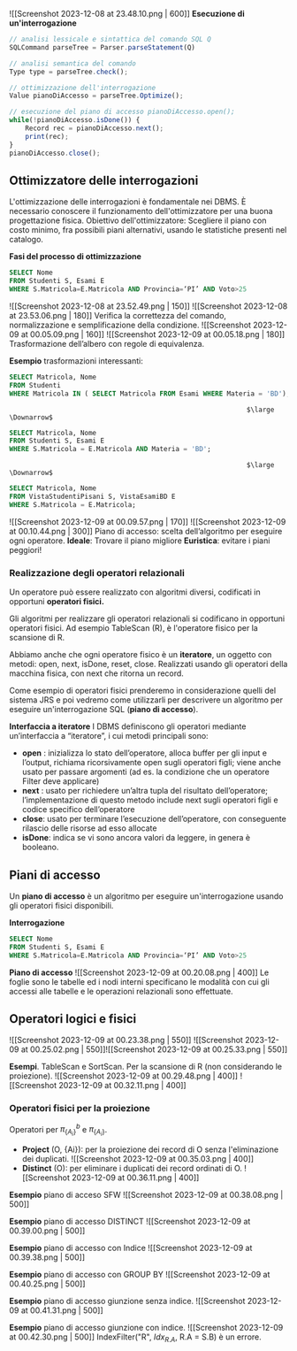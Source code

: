 ![[Screenshot 2023-12-08 at 23.48.10.png | 600]]
**Esecuzione di un'interrogazione**
```js
// analisi lessicale e sintattica del comando SQL Q
SQLCommand parseTree = Parser.parseStatement(Q)

// analisi semantica del comando
Type type = parseTree.check();

// ottimizzazione dell'interrogazione
Value pianoDiAccesso = parseTree.Optimize(); 

// esecuzione del piano di accesso pianoDiAccesso.open(); 
while(!pianoDiAccesso.isDone()) { 
	Record rec = pianoDiAccesso.next(); 
	print(rec); 
} 
pianoDiAccesso.close();
```

## Ottimizzatore delle interrogazioni
L'ottimizzazione delle interrogazioni è fondamentale nei DBMS. È necessario conoscere il funzionamento dell'ottimizzatore per una buona progettazione fisica. Obiettivo dell'ottimizzatore: Scegliere il piano con costo minimo, fra possibili piani alternativi, usando le statistiche presenti nel catalogo.

**Fasi del processo di ottimizzazione**
```sql
SELECT Nome 
FROM Studenti S, Esami E 
WHERE S.Matricola=E.Matricola AND Provincia=‘PI’ AND Voto>25
```

![[Screenshot 2023-12-08 at 23.52.49.png | 150]]         ![[Screenshot 2023-12-08 at 23.53.06.png | 180]]
Verifica la correttezza del comando, normalizzazione e semplificazione della condizione.
![[Screenshot 2023-12-09 at 00.05.09.png | 160]]       ![[Screenshot 2023-12-09 at 00.05.18.png | 180]]
Trasformazione dell’albero con regole di equivalenza.

**Esempio** trasformazioni interessanti:
```sql
SELECT Matricola, Nome 
FROM Studenti 
WHERE Matricola IN ( SELECT Matricola FROM Esami WHERE Materia = 'BD');
```
																$\large \Downarrow$
```sql
SELECT Matricola, Nome 
FROM Studenti S, Esami E 
WHERE S.Matricola = E.Matricola AND Materia = 'BD';
```
																$\large \Downarrow$
```sql
SELECT Matricola, Nome 
FROM VistaStudentiPisani S, VistaEsamiBD E 
WHERE S.Matricola = E.Matricola;
```

![[Screenshot 2023-12-09 at 00.09.57.png | 170]]     ![[Screenshot 2023-12-09 at 00.10.44.png | 300]]
Piano di accesso: scelta dell’algoritmo per eseguire ogni operatore. 
**Ideale**: Trovare il piano migliore
**Euristica**: evitare i piani peggiori!

### Realizzazione degli operatori relazionali
Un operatore può essere realizzato con algoritmi diversi, codificati in opportuni **operatori fisici.**

Gli algoritmi per realizzare gli operatori relazionali si codificano in opportuni operatori fisici. Ad esempio TableScan (R), è l'operatore fisico per la scansione di R.

Abbiamo anche che ogni operatore fisico è un **iteratore**, un oggetto con metodi: open, next, isDone, reset, close. Realizzati usando gli operatori della macchina fisica, con next che ritorna un record.

Come esempio di operatori fisici prenderemo in considerazione quelli del sistema JRS e poi vedremo come utilizzarli per descrivere un algoritmo per eseguire un'interrogazione SQL (**piano di accesso**).

**Interfaccia a iteratore**
I DBMS definiscono gli operatori mediante un’interfaccia a “iteratore”, i cui metodi principali sono:
- **open** : inizializza lo stato dell’operatore, alloca buffer per gli input e l’output, richiama ricorsivamente open sugli operatori figli; viene anche usato per passare argomenti (ad es. la condizione che un operatore Filter deve applicare)
- **next** : usato per richiedere un’altra tupla del risultato dell’operatore; l’implementazione di questo metodo include next sugli operatori figli e codice specifico dell’operatore 
- **close**: usato per terminare l’esecuzione dell’operatore, con conseguente rilascio delle risorse ad esso allocate
- **isDone**: indica se vi sono ancora valori da leggere, in genera è booleano.

## Piani di accesso
Un **piano di accesso** è un algoritmo per eseguire un'interrogazione usando gli operatori fisici disponibili. 

**Interrogazione**
```sql
SELECT Nome 
FROM Studenti S, Esami E 
WHERE S.Matricola=E.Matricola AND Provincia=‘PI’ AND Voto>25
```

**Piano di accesso**
![[Screenshot 2023-12-09 at 00.20.08.png | 400]]
Le foglie sono le tabelle ed i nodi interni specificano le modalità con cui gli accessi alle tabelle e le operazioni relazionali sono effettuate.

## Operatori logici e fisici
![[Screenshot 2023-12-09 at 00.23.38.png | 550]]
![[Screenshot 2023-12-09 at 00.25.02.png | 550]]![[Screenshot 2023-12-09 at 00.25.33.png | 550]]

**Esempi**. TableScan e SortScan.
Per la scansione di R (non considerando le proiezione).
![[Screenshot 2023-12-09 at 00.29.48.png | 400]]
![[Screenshot 2023-12-09 at 00.32.11.png | 400]]
### Operatori fisici per la proiezione
Operatori per $\pi^b_{\{A_i\}}$ e $\pi_{\{A_i\}}$. 
- **Project** (O, {Ai}): per la proiezione dei record di O senza l'eliminazione dei duplicati.
![[Screenshot 2023-12-09 at 00.35.03.png | 400]]
- **Distinct** (O): per eliminare i duplicati dei record ordinati di O.
![[Screenshot 2023-12-09 at 00.36.11.png | 400]]

**Esempio** piano di acceso SFW
![[Screenshot 2023-12-09 at 00.38.08.png | 500]]

**Esempio** piano di accesso DISTINCT
![[Screenshot 2023-12-09 at 00.39.00.png | 500]]

**Esempio** piano di accesso con Indice
![[Screenshot 2023-12-09 at 00.39.38.png | 500]]

**Esempio** piano di accesso con GROUP BY
![[Screenshot 2023-12-09 at 00.40.25.png | 500]]

**Esempio** piano di accesso giunzione senza indice.
![[Screenshot 2023-12-09 at 00.41.31.png | 500]]

**Esempio** piano di accesso giunzione con indice.
![[Screenshot 2023-12-09 at 00.42.30.png | 500]]
IndexFilter("R", $Idx_{R.A}$, R.A = S.B) è un errore.